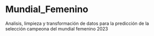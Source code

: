 # Mundial_Femenino
Analisis, limpieza y transformación de datos para la predicción de la selección campeona del mundial femenino 2023
